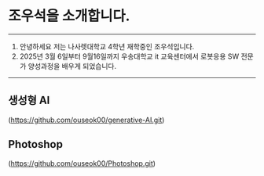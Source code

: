 # 조우석을 소개합니다.
***
1. 안녕하세요 저는 나사렛대학교 4학년 재학중인 조우석입니다.
2. 2025년 3월 6일부터 9월16일까지 우송대학교 it 교육센터에서 로봇응용 SW 전문가 양성과정을 배우게 되었습니다.
***

## 생성형 AI
(https://github.com/ouseok00/generative-AI.git)

## Photoshop
(https://github.com/ouseok00/Photoshop.git)
